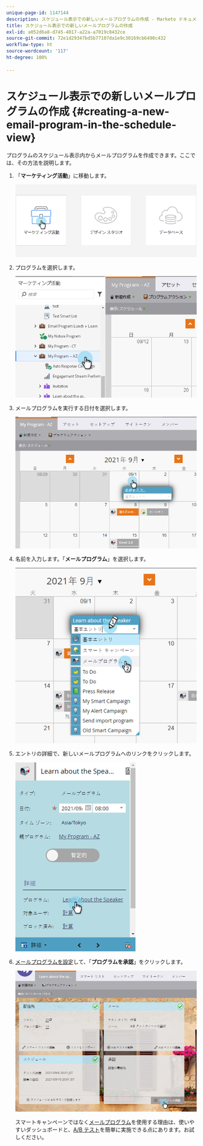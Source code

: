```yaml
---
unique-page-id: 1147144
description: スケジュール表示での新しいメールプログラムの作成 - Marketo ドキュメント - 製品ドキュメント
title: スケジュール表示での新しいメールプログラムの作成
exl-id: a052d6a8-d745-4017-a22a-a7019c8432ce
source-git-commit: 72e1d29347bd5b77107da1e9c30169cb6490c432
workflow-type: ht
source-wordcount: '117'
ht-degree: 100%

---
```


# スケジュール表示での新しいメールプログラムの作成 {#creating-a-new-email-program-in-the-schedule-view}

プログラムのスケジュール表示内からメールプログラムを作成できます。ここでは、その方法を説明します。

1. 「**マーケティング活動**」に移動します。

   ![](assets/login-marketing-activities-2.png)

1. プログラムを選択します。

   ![](assets/image2014-9-23-15-3a34-3a11.png)

1. メールプログラムを実行する日付を選択します。

   ![](assets/image2014-9-23-15-3a35-3a16.png)

1. 名前を入力します。「**メールプログラム**」を選択します。

   ![](assets/image2014-9-23-15-3a35-3a32.png)

1. エントリの詳細で、新しいメールプログラムへのリンクをクリックします。

   ![](assets/image2014-9-23-15-3a35-3a42.png)

1. [メールプログラムを設定](/help/marketo/product-docs/email-marketing/email-programs/creating-an-email-program/create-an-email-program.md)して、「**プログラムを承認**」をクリックします。

   ![](assets/learnaboutthespeaker.png)

   スマートキャンペーンではなく[メールプログラム](/help/marketo/product-docs/email-marketing/email-programs/creating-an-email-program/understanding-email-programs.md)を使用する理由は、使いやすいダッシュボードと、[A/B テスト](/help/marketo/product-docs/email-marketing/email-programs/email-program-actions/email-test-a-b-test/add-an-a-b-test.md)を簡単に実施できる点にあります。お試しください。
